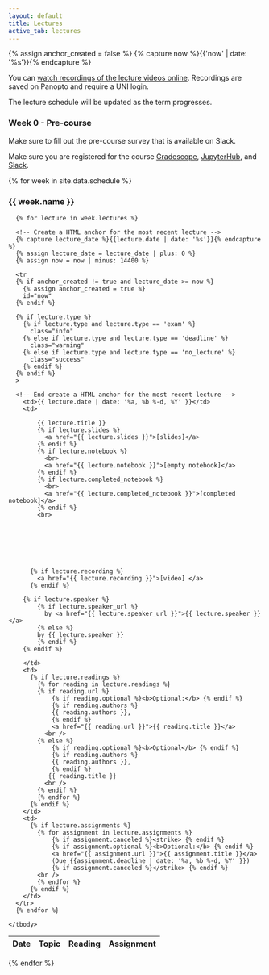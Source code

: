 ```yaml
---
layout: default
title: Lectures
active_tab: lectures
---
```


<!-- Create a HTML anchor for the most recent lecture -->
{% assign anchor_created = false %}
{% capture now %}{{'now' | date: '%s'}}{% endcapture %}
<!-- End create a HTML anchor for the most recent lecture -->


<div class="alert alert-info">
You can <a href="https://columbia.hosted.panopto.com/Panopto/Pages/Sessions/List.aspx#folderID=%22ad664074-1c72-4e25-9779-ac300135ae05%22">watch recordings of the lecture videos online</a>.
Recordings are saved on Panopto and require a UNI login.
</div>

The lecture schedule will be updated as the term progresses. 

### Week 0 - Pre-course

Make sure to fill out the pre-course survey that is available on Slack.

Make sure you are registered for the course [Gradescope](https://www.gradescope.com/), [JupyterHub](http://jupyterhub.coms1016.barnard.edu/), and [Slack](https://bc-coms-1016-fallb.slack.com/).

{% for week in site.data.schedule %}
  <h3>
    {{ week.name }}
  </h3>
  	
  	
  <table class="table table-striped">
    <thead>
      <tr>
        <th>Date</th> 
        <th>Topic</th>
        <!--<th>Recordings</th>-->
        <th>Reading</th>
        <th>Assignment</th>
      </tr>
    </thead>
    <tbody>

      {% for lecture in week.lectures %}

      <!-- Create a HTML anchor for the most recent lecture -->
      {% capture lecture_date %}{{lecture.date | date: '%s'}}{% endcapture %}
      {% assign lecture_date = lecture_date | plus: 0 %}
      {% assign now = now | minus: 14400 %}

      <tr
      {% if anchor_created != true and lecture_date >= now %}
        {% assign anchor_created = true %}
        id="now" 
      {% endif %}
      
      {% if lecture.type %}
        {% if lecture.type and lecture.type == 'exam' %}
          class="info" 
        {% else if lecture.type and lecture.type == 'deadline' %}
          class="warning"
        {% else if lecture.type and lecture.type == 'no_lecture' %}
          class="success"
        {% endif %}
      {% endif %}
      >

      <!-- End create a HTML anchor for the most recent lecture -->
        <td>{{ lecture.date | date: '%a, %b %-d, %Y' }}</td>
        <td>
         
            {{ lecture.title }} 
            {% if lecture.slides %}
              <a href="{{ lecture.slides }}">[slides]</a>
            {% endif %}
            {% if lecture.notebook %}
              <br>
              <a href="{{ lecture.notebook }}">[empty notebook]</a>
            {% endif %}
            {% if lecture.completed_notebook %}
              <br>
              <a href="{{ lecture.completed_notebook }}">[completed notebook]</a>
            {% endif %}
            <br>
       

           




          {% if lecture.recording %}
            <a href="{{ lecture.recording }}">[video] </a>
          {% endif %}

  	    {% if lecture.speaker %}
            {% if lecture.speaker_url %}
              by <a href="{{ lecture.speaker_url }}">{{ lecture.speaker }}</a> 
            {% else %} 
            by {{ lecture.speaker }}
            {% endif %}
  	    {% endif %}

        </td>
        <td>	
          {% if lecture.readings %} 	
            {% for reading in lecture.readings %}	
            {% if reading.url %}	
                {% if reading.optional %}<b>Optional:</b> {% endif %}	
                {% if reading.authors %}	
                {{ reading.authors }}, 	
                {% endif %}	
                <a href="{{ reading.url }}">{{ reading.title }}</a> 	
              <br />	
            {% else %}	
                {% if reading.optional %}<b>Optional</b> {% endif %}	
                {% if reading.authors %}	
                {{ reading.authors }}, 	
                {% endif %}	
               {{ reading.title }} 	
              <br />	
            {% endif %}	
            {% endfor %}	
          {% endif %}	
        </td>
        <td>
          {% if lecture.assignments %} 
            {% for assignment in lecture.assignments %}
                {% if assignment.canceled %}<strike> {% endif %}
                {% if assignment.optional %}<b>Optional:</b> {% endif %}
                <a href="{{ assignment.url }}">{{ assignment.title }}</a> 
                (Due {{assignment.deadline | date: '%a, %b %-d, %Y' }})
                {% if assignment.canceled %}</strike> {% endif %}
            <br />
            {% endfor %}
          {% endif %}
        </td>
      </tr>
      {% endfor %}
      
    </tbody>
  </table>

  {% endfor %}
